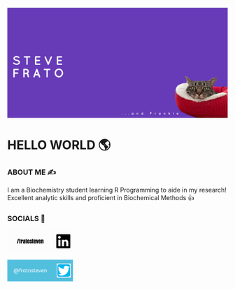 ![](Email%20Header%20600x200%20px%20-%20Custom%20dimensions%20(1).png)

# HELLO WORLD 🌎

### ABOUT ME ✍️   

I am a Biochemistry student learning R Programming to aide in my research! Excellent analytic skills and proficient in Biochemical Methods 👍

### SOCIALS 📱

[![](linkedin.jpeg)](https://www.linkedin.com/in/steven-frato-a21371135/)

[![](twitter.png)](https://twitter.com/fratosteven)
